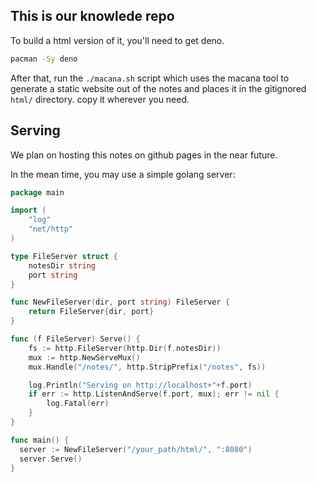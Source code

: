
## This is our knowlede repo

To build a html version of it, you'll need to get deno.

```sh
pacman -Sy deno
```

After that, run the `./macana.sh` script which uses the macana tool
to generate a static website out of the notes and places it
in the gitignored `html/` directory. copy it wherever you need.

## Serving

We plan on hosting this notes on github pages in the near future.

In the mean time, you may use a simple golang server:

```go
package main

import (
	"log"
	"net/http"
)

type FileServer struct {
    notesDir string
    port string
}

func NewFileServer(dir, port string) FileServer {
    return FileServer{dir, port}
}

func (f FileServer) Serve() {
	fs := http.FileServer(http.Dir(f.notesDir))
	mux := http.NewServeMux()
	mux.Handle("/notes/", http.StripPrefix("/notes", fs))

	log.Println("Serving on http://localhost+"+f.port)
	if err := http.ListenAndServe(f.port, mux); err != nil {
		log.Fatal(err)
	}
}

func main() {
  server := NewFileServer("/your_path/html/", ":8080")
  server.Serve()
}
```
